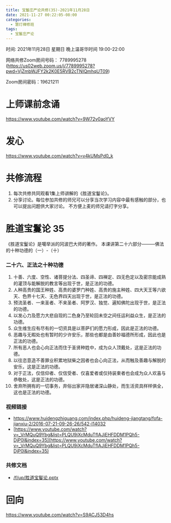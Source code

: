 ```yaml
---
title: 宝鬘庄严论共修(35)-2021年11月28日
date: 2021-11-27 00:22:05-08:00
categories:
  - 慧灯禅修班
tags:
  - 宝鬘庄严论
---
```

<!--StartFragment-->

时间: 2021年11月28日 星期日 晚上温哥华时间 19:00-22:00

网络共修Zoom房间号码： 7789995278 (<https://us02web.zoom.us/j/7789995278?pwd=VjZmbWJFY2k2K0E5RVB2cTNIQmhqUT09>)

Zoom房间密码：19621211

# 上师课前念诵

<https://www.youtube.com/watch?v=9W72v0aoYVY>

# 发心

<https://www.youtube.com/watch?v=v4kUMsPd0_k>

# 共修流程

1. 每次共修共同观看1集上师讲解的《胜道宝鬘论》。
2. 分享讨论。每位参加共修的师兄可以分享当次学习内容中最有感触的部分，也可以提出问题供大家讨论。 不方便上麦的师兄请打字分享。

# 胜道宝鬘论 35

《胜道宝鬘论》是噶举派的冈波巴大师的著作。 本课讲第二十六部分———佛法的十种功德的（一）-（十）

### 二十六、正法之十种功德

1. 十善、六度、空性、诸菩提分法、四圣谛、四禅定、四无色定以及密宗能成熟的灌顶与能解脱的教言等出现于世，是正法的功德。
2. 人种高贵的国王种姓、高贵的婆罗门种姓、高贵的施主种姓、四大天王等六欲天、色界十七天、无色界四天出现于世，是正法的功德。
3. 预流圣者、一来圣者、不来圣者、阿罗汉、独觉、遍知佛陀出现于世，是正法的功德。
4. 以发心力及愿力大悲自现的二色身乃至轮回未空之间任运利益众生，是正法的功德。
5. 众生维生应有尽有的一切资具是以菩萨们的愿力形成，因此是正法的功德。
6. 恶趣与无暇处也有暂时的少许安乐，那些也都是由善妙福德所形成，因此也是正法的功德。
7. 所有恶人也会心向正法而住于圣贤种姓中，成为众人顶戴处，这是正法的功德。
8. 以往恣意造不善罪业积累地狱柴之因者也会心向正法，从而触及善趣与解脱的安乐，这是正法的功德。
9. 对于正法，仅信仰者、仅信受者、仅喜爱者或仅持装束者也会成为众人欢喜与恭敬处，这是正法的功德。
10. 舍弃所拥有的一切事务，弃俗出家并隐居诸深山静处，而生活资具样样俱全，这也是正法的功德。

### 视频链接

* <https://www.huidengzhiguang.com/index.php/huideng-jiangtang/fofa-jianxiu-2/2016-07-21-09-26-26/542-l14032>
* [https://www.youtube.com/watch?v=_VrMQuQ9Ybg&list=PLQU9iXcMduTflAJiEHFDDM1PQh5-DjP0l&index=35](https://www.youtube.com/watch?v=_VrMQuQ9Ybg&list=PLQU9iXcMduTflAJiEHFDDM1PQh5-DjP0l&index=35)

### 共修文档

* [/f/up/胜道宝鬘论.pptx](https://huidengvan.netlify.app/f/up/%E8%83%9C%E9%81%93%E5%AE%9D%E9%AC%98%E8%AE%BA.pptx)

# 回向

<https://www.youtube.com/watch?v=S9ACJ53D4hs>

<!--EndFragment-->